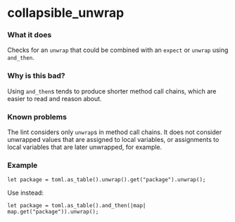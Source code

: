 # collapsible_unwrap

### What it does
Checks for an `unwrap` that could be combined with an `expect` or `unwrap`
using `and_then`.

### Why is this bad?
Using `and_then`s tends to produce shorter method call chains, which
are easier to read and reason about.

### Known problems
The lint considers only `unwrap`s in method call chains. It does not
consider unwrapped values that are assigned to local variables, or assignments to local
variables that are later unwrapped, for example.

### Example
```rust,no_run
let package = toml.as_table().unwrap().get("package").unwrap();
```
Use instead:
```rust,no_run
let package = toml.as_table().and_then(|map| map.get("package")).unwrap();
```
